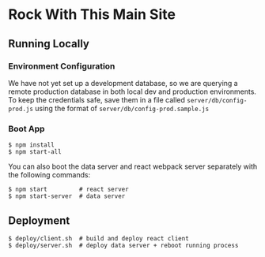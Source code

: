 # Rock With This Main Site

## Running Locally

### Environment Configuration
We have not yet set up a development database, so we are querying a remote production database in both local dev and production environments.
To keep the credentials safe, save them in a file called `server/db/config-prod.js` using the format of `server/db/config-prod.sample.js`

### Boot App
```
$ npm install
$ npm start-all
```
You can also boot the data server and react webpack server separately with the following commands:
```
$ npm start         # react server
$ npm start-server  # data server
```

## Deployment
```
$ deploy/client.sh  # build and deploy react client
$ deploy/server.sh  # deploy data server + reboot running process
```
